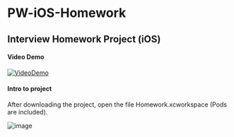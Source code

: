 # PW-iOS-Homework

Interview Homework Project (iOS)
---------------------------------

#### Video Demo

[![VideoDemo](http://i.imgur.com/ErNyAJV.png)](https://drive.google.com/file/d/0BwFy7yaUeTV2UkRrX043SjBZZGs/view?usp=sharing)

#### Intro to project 
After downloading the project, open the file Homework.xcworkspace 
(Pods are included).

![image](http://i.imgur.com/USJw0i8.png)
